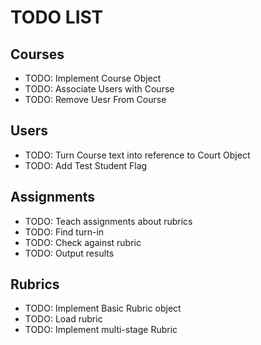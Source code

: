 # TODO LIST

## Courses

- TODO: Implement Course Object
- TODO: Associate Users with Course
- TODO: Remove Uesr From Course

## Users
    
- TODO: Turn Course text into reference to Court Object
- TODO: Add Test Student Flag

## Assignments

- TODO: Teach assignments about rubrics
- TODO: Find turn-in
- TODO: Check against rubric
- TODO: Output results

## Rubrics

- TODO: Implement Basic Rubric object
- TODO: Load rubric
- TODO: Implement multi-stage Rubric